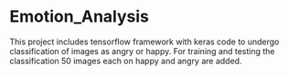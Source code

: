 # Emotion_Analysis
This project includes tensorflow framework with keras code to undergo classification of images as angry or happy. For training and testing the classification 50 images each on happy and angry are added.
